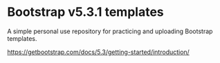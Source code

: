 # Bootstrap v5.3.1 templates

A simple personal use repository for practicing and uploading Bootstrap templates.

https://getbootstrap.com/docs/5.3/getting-started/introduction/